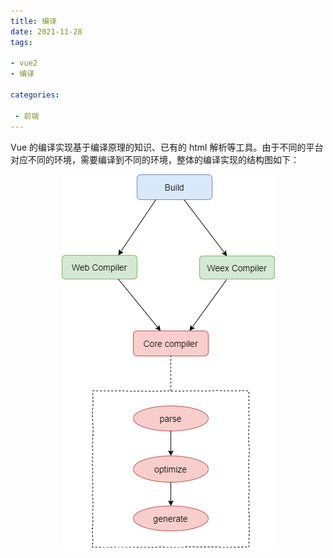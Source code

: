 ```yaml
---
title: 编译
date: 2021-11-28
tags: 

- vue2
- 编译

categories:

 - 前端
---
```


Vue 的编译实现基于编译原理的知识、已有的 html 解析等工具。由于不同的平台对应不同的环境，需要编译到不同的环境，整体的编译实现的结构图如下：

<div style="text-align: center;">
  <img src="/assets/compiler.png" width = "auto" height = "auto" alt="图片名称" align=center style="margin:auto;"/>
</div>

</div>









